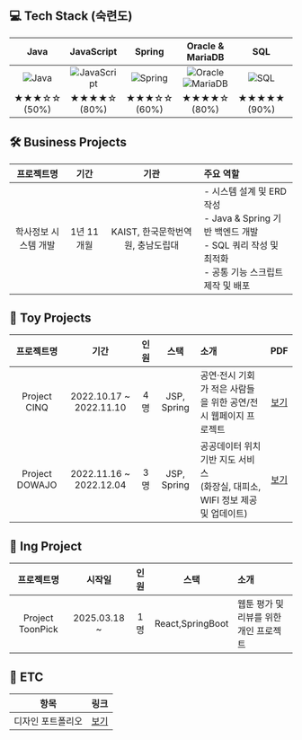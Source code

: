 ## 💻 Tech Stack (숙련도)

| Java | JavaScript | Spring | Oracle & MariaDB | SQL | Script |
|:----:|:----------:|:------:|:----------------:|:---:|:------:|
| ![Java](https://img.shields.io/badge/Java-007396?style=for-the-badge&logo=java&logoColor=white) | ![JavaScript](https://img.shields.io/badge/JavaScript-F7DF1E?style=for-the-badge&logo=javascript&logoColor=black) | ![Spring](https://img.shields.io/badge/Spring-6DB33F?style=for-the-badge&logo=spring&logoColor=white) | ![Oracle](https://img.shields.io/badge/Oracle-F80000?style=for-the-badge&logo=oracle&logoColor=white) <br> ![MariaDB](https://img.shields.io/badge/MariaDB-003545?style=for-the-badge&logo=mariadb&logoColor=white) | ![SQL](https://img.shields.io/badge/SQL-336791?style=for-the-badge&logo=postgresql&logoColor=white) | ![Script](https://img.shields.io/badge/Script-4B8BBE?style=for-the-badge&logo=code&logoColor=white) |
| ★★★☆☆ (50%) | ★★★★☆ (80%) | ★★★☆☆ (60%) | ★★★★☆ (80%) | ★★★★★ (90%) | ★★★★☆ (80%) |


## 🛠️ Business Projects

| 프로젝트명 | 기간 | 기관 | 주요 역할 |
|:----------:|:----:|:----:|:----------|
| 학사정보 시스템 개발 | 1년 11개월 | KAIST, 한국문학번역원, 충남도립대 | - 시스템 설계 및 ERD 작성 <br> - Java & Spring 기반 백엔드 개발 <br> - SQL 쿼리 작성 및 최적화 <br> - 공통 기능 스크립트 제작 및 배포 |


## 🧪 Toy Projects

| 프로젝트명 | 기간 | 인원 | 스택 | 소개 | PDF |
|:----------:|:----:|:----:|:----:|:-----|:----:|
| Project CINQ | 2022.10.17 ~ 2022.11.10 | 4명 | JSP, Spring | 공연·전시 기회가 적은 사람들을 위한 공연/전시 웹페이지 프로젝트 | [보기](docs/Project_CINQ.pdf) |
| Project DOWAJO | 2022.11.16 ~ 2022.12.04 | 3명 | JSP, Spring | 공공데이터 위치 기반 지도 서비스 <br> (화장실, 대피소, WIFI 정보 제공 및 업데이트) | [보기](docs/Project_DOWAJO.pdf) |

## 🚧 Ing Project

| 프로젝트명 | 시작일 | 인원 | 스택 | 소개 |
|:----------:|:------:|:----:|:--:|:-----|
| Project ToonPick | 2025.03.18 ~ | 1명 | React,SpringBoot | 웹툰 평가 및 리뷰를 위한 개인 프로젝트 |

## 📁 ETC

| 항목 | 링크 |
|:----:|:----:|
| 디자인 포트폴리오 | [보기](docs/YangWonHo_DesignPortpolio.pdf) |

